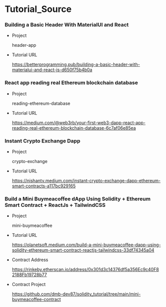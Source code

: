 # Tutorial_Source

### Building a Basic Header With MaterialUI and React

- Project

  header-app

- Tutorial URL

  https://betterprogramming.pub/building-a-basic-header-with-materialui-and-react-js-d650f75b4b0a

### React app reading real Ethereum blockchain database

- Project

  reading-ethereum-database

- Tutorial URL

  https://medium.com/@web3rb/your-first-web3-dapp-react-app-reading-real-ethereum-blockchain-database-6c7af06e85ea

### Instant Crypto Exchange Dapp

- Project
  
  crypto-exchange

- Tutorial URL

  https://nishantv.medium.com/instant-crypto-exchange-dapp-ethereum-smart-contracts-a117bc929165

### Build a Mini Buymeacoffee dApp Using Solidity + Ethereum Smart Contract + ReactJs + TailwindCSS

- Project
  
  mini-buymeacoffee

- Tutorial URL

  https://olanetsoft.medium.com/build-a-mini-buymeacoffee-dapp-using-solidity-ethereum-smart-contract-reactjs-tailwindcss-33df74345a04

- Contract Address

  https://rinkeby.etherscan.io/address/0x301d3c14376df5a356Ec9c40F82188Fb19728b77

- Contract Project

  https://github.com/dmb-dev87/solidity_tutorial/tree/main/mini-buymeacoffee-contract
